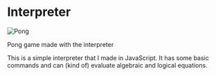 # Interpreter

![Pong](https://github.com/slicar2640/Interpreter/assets/101480013/286c5a97-91fc-4df2-ab63-3212c16f27fd)

Pong game made with the interpreter

This is a simple interpreter that I made in JavaScript. It has some basic commands and can (kind of) evaluate algebraic and logical equations.

